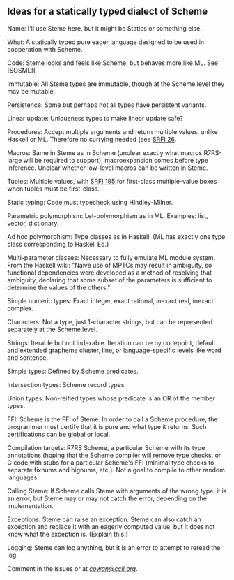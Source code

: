## Ideas for a statically typed dialect of Scheme

Name: I'll use Steme here, but it might be Statics or something else.

What: A statically typed pure eager language designed to be used
in cooperation with Scheme.

Code: Steme looks and feels like Scheme, but behaves more like ML.
See [SOSML](

Immutable: All Steme types are immutable,
though at the Scheme level they may be mutable.

Persistence:  Some but perhaps not all types have persistent variants.

Linear update:  Uniqueness types to make linear update safe?

Procedures: Accept multiple arguments and return multiple values,
unlike Haskell or ML.  Therefore no currying needed
(see [SRFI 26](http://srfi.schemers.org/srfi-26/srfi-26.html).

Macros: Same in Steme as in Scheme (unclear exactly what macros
R7RS-large will be required to support);
macroexpansion comes before type inference.
Unclear whether low-level macros can be written in Steme.

Tuples: Multiple values, with
[SRFI 195](https://srfi.schemers.org/srfi-195/srfi-195.html)
for first-class multiple-value boxes when tuples must be first-class.

Static typing: Code must typecheck using Hindley-Milner.

Parametric polymorphism: Let-polymorphism as in ML.
Examples: list, vector, dictionary.

Ad hoc polymorphism: Type classes as in Haskell.
(ML has exactly one type class corresponding to Haskell Eq.)

Multi-parameter classes: Necessary to fully emulate ML module system.
From the Haskell wiki:  "Naive use of MPTCs may result in ambiguity,
so functional dependencies were developed as a method of resolving that ambiguity,
declaring that some subset of the parameters
is sufficient to determine the values of the others."

Simple numeric types: Exact integer, exact rational,
inexact real, inexact complex.

Characters: Not a type, just 1-character strings,
but can be represented separately at the Scheme level.

Strings: Iterable but not indexable.
Iteration can be by codepoint, default and extended grapheme cluster, line,
or language-specific levels like word and sentence.

Simple types:  Defined by Scheme predicates.

Intersection types: Scheme record types.

Union types: Non-reified types whose predicate
is an OR of the member types.

FFI: Scheme is the FFI of Steme.
In order to call a Scheme procedure,
the programmer must certify that it is pure
and what type it returns.
Such certifications can be global or local.

Compilation targets:  R7RS Scheme,
a particular Scheme with its type annotations
(hoping that the Scheme compiler will remove type checks, or
C code with stubs for a particular Scheme's FFI
(minimal type checks to separate fixnums and bignums, etc.).
Not a goal to compile to other random languages.

Calling Steme: If Scheme calls Steme with arguments of the wrong type,
it is an error, but Steme may or may not catch the error,
depending on the implementation.

Exceptions:  Steme can raise an exception.
Steme can also catch an exception and replace it
with an eagerly computed value,
but it does not know what the exception is.
(Explain this.)

Logging: Steme can log anything,
but it is an error to attempt to reread the log.

Comment in the issues or at [*cowan@ccil.org*](mailto:cowan@ccil.org).
